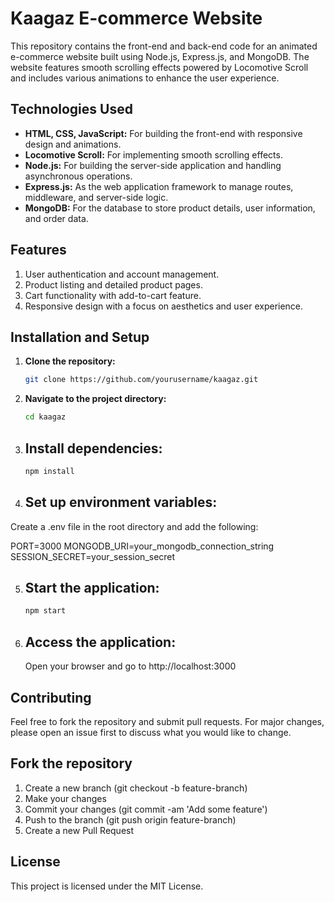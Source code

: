 # Kaagaz E-commerce Website

This repository contains the front-end and back-end code for an animated e-commerce website built using Node.js, Express.js, and MongoDB. The website features smooth scrolling effects powered by Locomotive Scroll and includes various animations to enhance the user experience.

## Technologies Used

- **HTML, CSS, JavaScript:** For building the front-end with responsive design and animations.
- **Locomotive Scroll:** For implementing smooth scrolling effects.
- **Node.js:** For building the server-side application and handling asynchronous operations.
- **Express.js:** As the web application framework to manage routes, middleware, and server-side logic.
- **MongoDB:** For the database to store product details, user information, and order data.

## Features

1. User authentication and account management.
2. Product listing and detailed product pages.
3. Cart functionality with add-to-cart feature.
4. Responsive design with a focus on aesthetics and user experience.

## Installation and Setup

1. **Clone the repository:**
   ```bash
   git clone https://github.com/yourusername/kaagaz.git
   
2. **Navigate to the project directory:**
   ```bash
   cd kaagaz

3. ## Install dependencies:
    ```bash
    npm install

4. ## Set up environment variables:
Create a .env file in the root directory and add the following:

PORT=3000
MONGODB_URI=your_mongodb_connection_string
SESSION_SECRET=your_session_secret

5. ## Start the application:
   ```bash
   npm start

6. ## Access the application:
   Open your browser and go to http://localhost:3000

## Contributing
Feel free to fork the repository and submit pull requests. For major changes, please open an issue first to discuss what you would like to change.

## Fork the repository
1. Create a new branch (git checkout -b feature-branch)
2. Make your changes
3. Commit your changes (git commit -am 'Add some feature')
4. Push to the branch (git push origin feature-branch)
5. Create a new Pull Request
   
## License
This project is licensed under the MIT License.

    
